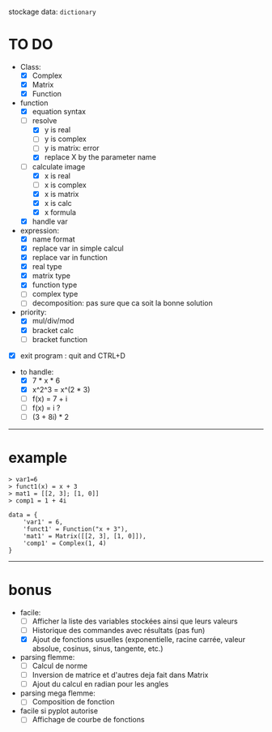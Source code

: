 stockage data: `dictionary`

# TO DO
- Class:
    - [x] Complex
    - [x] Matrix
    - [x] Function

- function
    - [x] equation syntax
    - [ ] resolve
        - [x] y is real
        - [ ] y is complex
        - [ ] y is matrix: error
        - [x] replace X by the parameter name
    - [ ] calculate image
        - [x] x is real
        - [ ] x is complex
        - [x] x is matrix
        - [x] x is calc
        - [x] x formula
    - [x] handle var

- expression:
    - [x] name format
    - [x] replace var in simple calcul
    - [x] replace var in function
    - [x] real type
    - [x] matrix type
    - [x] function type
    - [ ] complex type
    - [ ] decomposition: pas sure que ca soit la bonne solution

- priority:
    - [x] mul/div/mod
    - [x] bracket calc
    - [ ] bracket function

- [x] exit program : quit and CTRL+D

- to handle:
    - [x] 7 * x * 6
    - [x] x^2^3 = x^(2 * 3)
    - [ ] f(x) = 7 + i
    - [ ] f(x) = i ?
    - [ ] (3 + 8i) * 2

---
# example
```
> var1=6
> funct1(x) = x + 3
> mat1 = [[2, 3]; [1, 0]]
> comp1 = 1 + 4i
```
```
data = {
    'var1' = 6,
    'funct1' = Function("x + 3"),
    'mat1' = Matrix([[2, 3], [1, 0]]),
    'comp1' = Complex(1, 4)
}
```
---

# bonus
- facile:
    - [ ] Afficher la liste des variables stockées ainsi que leurs valeurs
    - [ ] Historique des commandes avec résultats (pas fun)
    - [x] Ajout de fonctions usuelles (exponentielle, racine carrée, valeur absolue, cosinus, sinus, tangente, etc.)

- parsing flemme:
    - [ ] Calcul de norme
    - [ ] Inversion de matrice et d'autres deja fait dans Matrix
    - [ ] Ajout du calcul en radian pour les angles

- parsing mega flemme:
    - [ ] Composition de fonction

- facile si pyplot autorise
    - [ ] Affichage de courbe de fonctions
